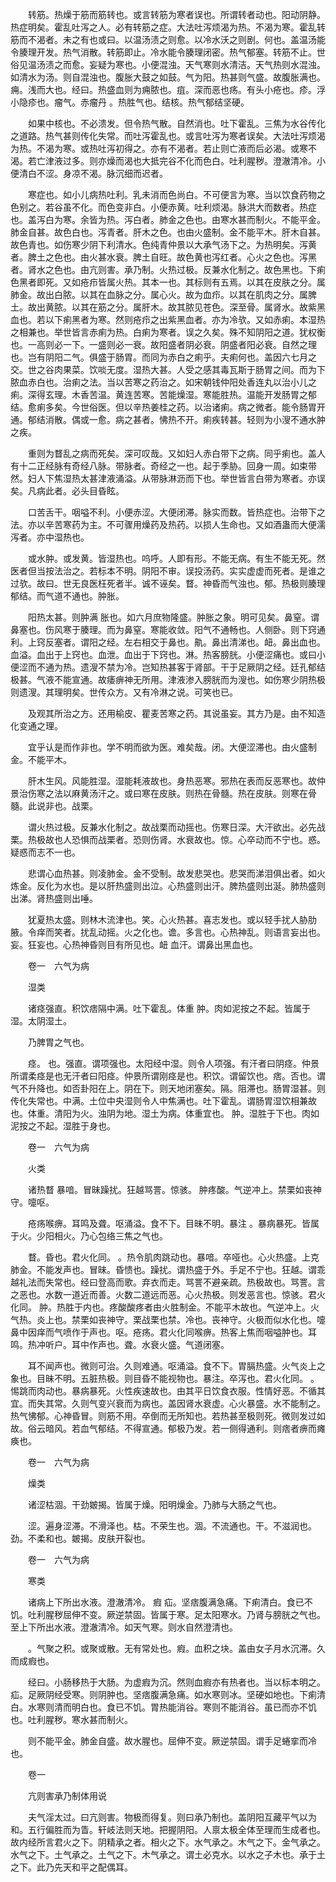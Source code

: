 <!-- { "loadSidebar": true } -->
　　转筋。热燥于筋而筋转也。或言转筋为寒者误也。所谓转者动也。阳动阴静。热症明矣。霍乱吐泻之人。必有转筋之症。大法吐泻烦渴为热。不渴为寒。霍乱转筋而不渴者。未之有也或曰。以温汤渍之则愈。以冷水沃之则剧。何也。盖温汤能令腠理开发。热气消散。转筋即止。冷水能令腠理闭密。热气郁塞。转筋不止。世俗见温汤渍之而愈。妄疑为寒也。小便混浊。天气寒则水清洁。天气热则水混浊。如清水为汤。则自混浊也。腹胀大鼓之如鼓。气为阳。热甚则气盛。故腹胀满也。痈。浅而大也。经曰。热盛血则为痈脓也。疽。深而恶也疡。有头小疮也。疹。浮小隐疹也。瘤气。赤瘤丹 。热胜气也。结核。热气郁结坚硬。

　　如果中核也。不必溃发。但令热气散。自然消也。吐下霍乱。三焦为水谷传化之道路。热气甚则传化失常。而吐泻霍乱也。或言吐泻为寒者误矣。大法吐泻烦渴为热。不渴为寒。或热吐泻初得之。亦有不渴者。若止则亡液而后必渴。或寒不渴。若亡津液过多。则亦燥而渴也大抵完谷不化而色白。吐利腥秽。澄澈清冷。小便清白不涩。身凉不渴。脉沉细而迟者。

　　寒症也。如小儿病热吐利。乳未消而色尚白。不可便言为寒。当以饮食药物之色别之。若谷虽不化。而色变非白。小便赤黄。吐利烦渴。脉洪大而数者。热症也。盖泻白为寒。余皆为热。泻白者。肺金之色也。由寒水甚而制火。不能平金。肺金自甚。故色白也。泻青者。肝木之色。也由火盛制。金不能平木。肝木自甚。故色青也。如伤寒少阴下利清水。色纯青仲景以大承气汤下之。为热明矣。泻黄者。脾土之色也。由火甚水衰。脾土自旺。故色黄也泻红者。心火之色也。泻黑者。肾水之色也。由亢则害。承乃制。火热过极。反兼水化制之。故色黑也。下痢色黑者即死。又如疮疖皆属火热。其本一也。其标则有五焉。以其在皮肤之分。属肺金。故出白脓。以其在血脉之分。属心火。故为血疖。以其在肌肉之分。属脾土。故出黄脓。以其在筋之分。属肝木。故其脓见苍色。深至骨。属肾水。故紫黑血也。若以下痢黑者为寒。然则疮疖之出紫黑血者。亦为冷欤。又如赤痢。本湿热之相兼也。举世皆言赤痢为热。白痢为寒者。误之久矣。殊不知阴阳之道。犹权衡也。一高则必一下。一盛则必一衰。故阳盛者阴必衰。阴盛者阳必衰。自然之理也。岂有阴阳二气。俱盛于肠胃。而同为赤白之痢乎。夫痢何也。盖因六七月之交。世之谷肉果菜。饮啖无度。湿热大甚。人受之感其毒瓦斯于肠胃之间。而为下脓血赤白也。治痢之法。当以苦寒之药治之。如宋朝钱仲阳处香连丸以治小儿之痢。深得玄理。木香苦温。黄连苦寒。苦能燥湿。寒能胜热。温能开发肠胃之郁结。愈痢多矣。今世俗医。但以辛热姜桂之药。以治诸痢。病之微者。能令肠胃开通。郁结消散。偶或一愈。病之甚者。怫热不开。痢疾转甚。轻则为小溲不通水肿之疾。

　　重则为瞀乱之病而死矣。深可叹哉。又如妇人赤白带下之病。同乎痢也。盖人有十二正经脉有奇经八脉。带脉者。奇经之一也。起于季胁。回身一周。如束带然。妇人下焦湿热太甚津液涌溢。从带脉淋沥而下也。举世皆言白带为寒者。亦误矣。凡病此者。必头目昏眩。

　　口苦舌干。咽嗌不利。小便赤涩。大便闭滞。脉实而数。皆热症也。治带下之法。亦以辛苦寒药为主。不可骤用燥药及热药。以损人生命也。又如酒蛊而大便濡泻者。亦中湿热也。

　　或水肿。或发黄。皆湿热也。呜呼。人即有形。不能无病。有生不能无死。然医者但当按法治之。若标本不明。阴阳不审。误投汤药。实实虚虚而死者。是谁之过欤。故曰。世无良医枉死者半。诚不诬矣。瞀。神昏而气浊也。郁。热极则腠理郁结。而气道不通也。肿胀。

　　阳热太甚。则肿满 胀也。如六月庶物隆盛。肿胀之象。明可见矣。鼻窒。谓鼻塞也。伤风寒于腠理。而为鼻窒。寒能收敛。阳气不通畅也。人侧卧。则下窍通利。上窍反塞者。谓阳之经。左右相交于鼻也。鼽。鼻出清涕也。衄。鼻出血也。血溢。血出于上窍也。血泄。血出于下窍也。淋。热客膀胱。小便涩痛也。或曰小便涩而不通为热。遗溲不禁为冷。岂知热甚客于肾部。干于足厥阴之经。廷孔郁结极甚。气液不能宣通。故痿痹神无所用。津液渗入膀胱而为溲也。如伤寒少阴热极则遗溲。其理明矣。世传众方。又有冷淋之说。可笑也已。

　　及观其所治之方。还用榆皮、瞿麦苦寒之药。其说虽妄。其方乃是。由不知造化变通之理。

　　宜乎认是而作非也。学不明而欲为医。难矣哉。闭。大便涩滞也。由火盛制金。不能平木。

　　肝木生风。风能胜湿。湿能耗液故也。身热恶寒。邪热在表而反恶寒也。故仲景治伤寒之法以麻黄汤汗之。或曰寒在皮肤。则热在骨髓。热在皮肤。则寒在骨髓。此说非也。战栗。

　　谓火热过极。反兼水化制之。故战栗而动摇也。伤寒日深。大汗欲出。必先战栗。热极故也人恐惧而战栗者。恐则伤肾。水衰故也。惊。心卒动而不宁也。惑。疑惑而志不一也。

　　悲谓心血热甚。则凌肺金。金不受制。故发悲哭也。悲哭而涕泪俱出者。如火炼金。反化为水也。是以肝热盛则出泣。心热盛则出汗。脾热盛则出涎。肺热盛则出涕。肾热盛则出唾。

　　犹夏热太盛。则林木流津也。笑。心火热甚。喜志发也。或以轻手扰人胁肋 腋。令痒而笑者。扰乱动摇。火之化也。谵。多言也。心热神乱。则语言妄出也。妄。狂妄也。心热神昏则目有所见也。衄 血汗。谓鼻出黑血也。

　　卷一　六气为病

　　湿类

　　诸痉强直。积饮痞隔中满。吐下霍乱。体重 肿。肉如泥按之不起。皆属于湿。太阴湿土。

　　乃脾胃之气也。

　　痉。 也。强直。谓项强也。太阳经中湿。则令人项强。有汗者曰阴痉。仲景所谓柔痉是也无汗者曰阳痉。仲景所谓刚痉是也。积饮。谓留饮也。痞。否也。谓气不升降也。如否卦阳在上。阴在下。则天地闭塞矣。隔。阻滞也。肠胃湿甚。则传化失常也。中满。土位中央湿则令人中焦满也。吐下霍乱。谓肠胃湿饮相兼故也。体重。清阳为火。浊阴为地。湿土为病。体重宜也。 肿。湿胜于下也。肉如泥按之不起。湿胜于身也。

　　卷一　六气为病

　　火类

　　诸热瞀 暴喑。冒昧躁扰。狂越骂詈。惊骇。 肿疼酸。气逆冲上。禁栗如丧神守。嚏呕。

　　疮疡喉痹。耳鸣及聋。呕涌溢。食不下。目昧不明。暴注 。暴病暴死。皆属于火。少阳相火。乃心包络三焦之气也。

　　瞀。昏也。君火化同。 。热令肌肉跳动也。暴喑。卒哑也。心火热盛。上克肺金。不能发声也。冒昧。昏愦也。躁扰。谓热盛于外。手足不宁也。狂越。谓乖越礼法而失常也。经曰登高而歌。弃衣而走。骂詈不避亲疏。热极故也。骂詈。言之恶也。水数一道近而善。火数二道远而恶。心火热极。则发恶言也。惊骇。君火化同。 肿。热胜于内也。疼酸酸疼者由火胜制金。不能平木故也。气逆冲上。火气热。炎上也。禁栗如丧神守。栗战栗也禁。冷也。丧神守。火极而似水化也。嚏鼻中因痒而气喷作于声也。呕。疮疡。君火化同喉痹。热客上焦而咽嗌肿也。耳鸣。热冲听户。耳中作声也。聋。水衰火盛。气道闭塞。

　　耳不闻声也。微则可治。久则难通。呕涌溢。食不下。胃膈热盛。火气炎上之象也。目昧不明。五脏热极。则目昏不能视物也。暴注。卒泻也。君火化同。 。惕跳而肉动也。暴病暴死。火性疾速故也。由其平日饮食衣服。性情好恶。不循其宜。而失其常。久则气变兴衰而为病也。盖因肾水衰虚。心火暴盛。水不能制之。热气怫郁。心神昏冒。则筋不用。卒倒而无所知也。若热甚至极则死。微则发过如故。俗云暗风。若血气郁结。不得宣通。郁极乃发。若一侧得通利。则痞者痹而瘫痪也。

　　卷一　六气为病

　　燥类

　　诸涩枯涸。干劲皴揭。皆属于燥。阳明燥金。乃肺与大肠之气也。

　　涩。遍身涩滞。不滑泽也。枯。不荣生也。涸。不流通也。干。不滋润也。劲。不柔和也。皴揭。皮肤开裂也。

　　卷一　六气为病

　　寒类

　　诸病上下所出水液。澄澈清冷。 瘕 疝。坚痞腹满急痛。下痢清白。食已不饥。吐利腥秽屈伸不变。厥逆禁固。皆属于寒。足太阳寒水。乃肾与膀胱之气也。至上下所出水液。澄澈清冷。如天气寒。则水自然澄清也。

　　。气聚之积。或聚或散。无有常处也。瘕。血积之块。盖由女子月水沉滞。久而成瘕也。

　　经曰。小肠移热于大肠。为虚瘕为沉。然则血瘕亦有热者也。当以标本明之。 疝。足厥阴经受寒。则阴肿也。坚痞腹满急痛。如水寒则冰。坚硬如地也。下痢清白。水寒则清而明白也。食已不饥。胃热能消谷。寒则不能消谷。虽已而亦不饥也。吐利腥秽。寒水甚而制火。

　　则不能平金。肺金自盛。故水腥也。屈伸不变。厥逆禁固。谓手足蜷挛而冷也。

　　卷一

　　亢则害承乃制体用说

　　夫气淫太过。曰亢则害。物极而得复。则曰承乃制也。盖阴阳互藏平气以为和。五行偏胜而为眚。轩岐法则天地。把握阴阳。人禀太极全体至理而生成者也。故内经所言君火之下。阴精承之者。相火之下。水气承之。木气之下。金气承之。水气之下。土气承之。土气之下。木气承之。谓土必克水。以水之子木也。承于土之下。此乃先天和平之配偶耳。


